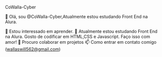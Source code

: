 CoWalla-Cyber

👋 Olá, sou @CoWalla-Cyber,Atualmente estou estudando Front End na Alura.

👀 Estou interessado em aprender.
🌱 Atualmente estou estudando Front End na Alura. Gosto de codificar em HTML,CSS e Javascript. Faço isso com amor!
💞️ Procuro colaborar em projetos
📫 Como entrar em contato comigo (wallaswill562@gmail.com)
